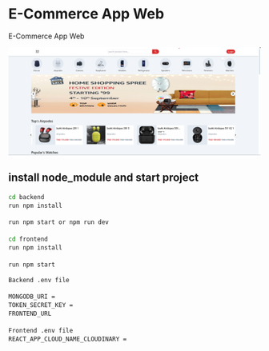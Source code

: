 # E-Commerce App Web
E-Commerce App Web


![Alt text](Capture.png?raw=true "Title")

## install node_module and start project 

```bash
cd backend 
run npm install

run npm start or npm run dev

cd frontend 
run npm install

run npm start 
```

```bash
Backend .env file 

MONGODB_URI = 
TOKEN_SECRET_KEY = 
FRONTEND_URL

Frontend .env file
REACT_APP_CLOUD_NAME_CLOUDINARY = 
```
